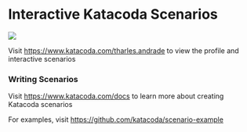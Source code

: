 # Interactive Katacoda Scenarios

[![](http://shields.katacoda.com/katacoda/tharles.andrade/count.svg)](https://www.katacoda.com/tharles.andrade "Get your profile on Katacoda.com")

Visit https://www.katacoda.com/tharles.andrade to view the profile and interactive scenarios

### Writing Scenarios
Visit https://www.katacoda.com/docs to learn more about creating Katacoda scenarios

For examples, visit https://github.com/katacoda/scenario-example
